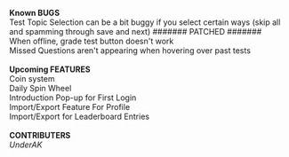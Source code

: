 **Known BUGS** <br>
Test Topic Selection can be a bit buggy if you select certain ways (skip all and spamming through save and next) ####### PATCHED #######
<br>
When offline, grade test button doesn't work
<br>
Missed Questions aren't appearing when hovering over past tests
<br>
<br>
**Upcoming FEATURES**
<br>
Coin system
<br>
Daily Spin Wheel
<br>
Introduction Pop-up for First Login
<br>
Import/Export Feature For Profile
<br>
Import/Export for Leaderboard Entries
<br>
<br>
**CONTRIBUTERS**<br>
_UnderAK_
